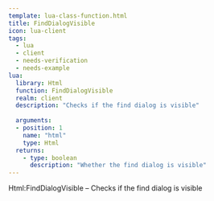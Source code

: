```yaml
---
template: lua-class-function.html
title: FindDialogVisible
icon: lua-client
tags:
  - lua
  - client
  - needs-verification
  - needs-example
lua:
  library: Html
  function: FindDialogVisible
  realm: client
  description: "Checks if the find dialog is visible"
  
  arguments:
  - position: 1
    name: "html"
    type: Html
  returns:
    - type: boolean
      description: "Whether the find dialog is visible"
---
```


<div class="lua__search__keywords">
Html:FindDialogVisible &#x2013; Checks if the find dialog is visible
</div>
